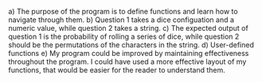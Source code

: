 a) The purpose of the program is to define functions and learn how to navigate through them. 
b) Question 1 takes a dice configuation and a numeric value, while question 2 takes a string. 
c) The expected output of question 1 is the probability of rolling a series of dice, while question 2 should be the permutations of the characters in the string. 
d) User-defined functions
e) My program could be improved by maintaining effectiveness throughout the program. I could have used a more effective layout of my functions, that would be easier for the reader to understand them. 
